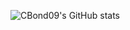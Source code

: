 ![CBond09's GitHub stats](https://github-readme-stats.vercel.app/api?username=CBond09&show_icons=true&theme=github_dark&count-private=true)
